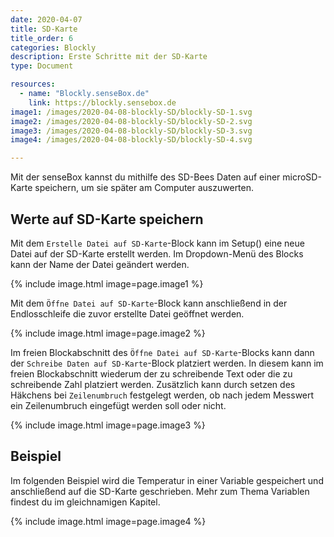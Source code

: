 ```yaml
---
date: 2020-04-07
title: SD-Karte
title_order: 6
categories: Blockly
description: Erste Schritte mit der SD-Karte
type: Document

resources:
  - name: "Blockly.senseBox.de"
    link: https://blockly.sensebox.de
image1: /images/2020-04-08-blockly-SD/blockly-SD-1.svg
image2: /images/2020-04-08-blockly-SD/blockly-SD-2.svg
image3: /images/2020-04-08-blockly-SD/blockly-SD-3.svg
image4: /images/2020-04-08-blockly-SD/blockly-SD-4.svg

---
```


Mit der senseBox kannst du mithilfe des SD-Bees Daten auf einer microSD-Karte speichern, um sie später am Computer auszuwerten.

## Werte auf SD-Karte speichern
Mit dem `Erstelle Datei auf SD-Karte`-Block kann im Setup() eine neue Datei auf der SD-Karte erstellt werden. Im Dropdown-Menü des Blocks kann der Name der Datei geändert werden.

{% include image.html image=page.image1 %}

Mit dem `Öffne Datei auf SD-Karte`-Block kann anschließend in der Endlosschleife die zuvor erstellte Datei geöffnet werden. 

{% include image.html image=page.image2 %}

Im freien Blockabschnitt des `Öffne Datei auf SD-Karte`-Blocks kann dann der `Schreibe Daten auf SD-Karte`-Block platziert werden. In diesem kann im freien Blockabschnitt wiederum der zu schreibende Text oder die zu schreibende Zahl platziert werden. Zusätzlich kann durch setzen des Häkchens bei `Zeilenumbruch` festgelegt werden, ob nach jedem Messwert ein Zeilenumbruch eingefügt werden soll oder nicht. 

{% include image.html image=page.image3 %}

## Beispiel
Im folgenden Beispiel wird die Temperatur in einer Variable gespeichert und anschließend auf die SD-Karte geschrieben. Mehr zum Thema Variablen findest du im gleichnamigen Kapitel.

{% include image.html image=page.image4 %}
